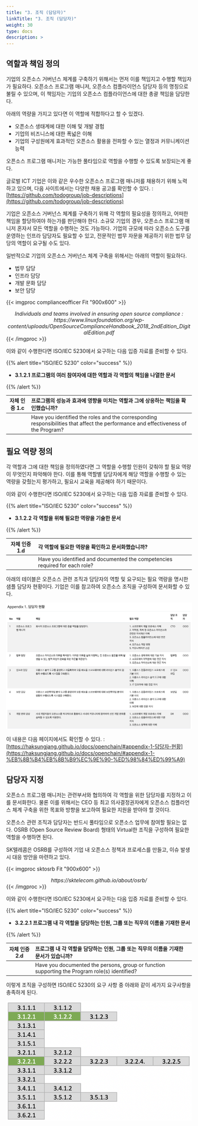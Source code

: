 ```yaml
---
title: "3. 조직 (담당자)"
linkTitle: "3. 조직 (담당자)"
weight: 30
type: docs
description: >
---
```


## 역할과 책임 정의

기업의 오픈소스 거버넌스 체계를 구축하기 위해서는 먼저 이를 책임지고 수행할 책임자가 필요하다. 오픈소스 프로그램 매니저, 오픈소스 컴플라이언스 담당자 등의 명칭으로 불릴 수 있으며, 이 책임자는 기업의 오픈소스 컴플라이언스에 대한 총괄 책임을 담당한다. 

아래의 역량을 가지고 있다면 이 역할에 적합하다고 할 수 있겠다. 

- 오픈소스 생태계에 대한 이해 및 개발 경험
- 기업의 비즈니스에 대한 폭넓은 이해
- 기업의 구성원에게 효과적인 오픈소스 활용을 전파할 수 있는 열정과 커뮤니케이션 능력

오픈소스 프로그램 매니저는 가능한 풀타임으로 역할을 수행할 수 있도록 보장되는게 좋다. 

글로벌 ICT 기업은 이와 같은 우수한 오픈소스 프로그램 매니저를 채용하기 위해 노력하고 있으며, 다음 사이트에서는 다양한 채용 공고를 확인할 수 있다. : [https://github.com/todogroup/job-descriptions](https://github.com/todogroup/job-descriptions)

기업은 오픈소스 거버넌스 체계를 구축하기 위해 각 역할의 필요성을 정의하고, 어떠한 책임을 할당하여야 하는가를 판단해야 한다. 소규모 기업의 경우, 오픈소스 프로그램 매니저 혼자서 모든 역할을 수행하는 것도 가능하다. 기업의 규모에 따라 오픈소스 도구를 운영하는 인프라 담당자도 필요할 수 있고, 전문적인 법무 자문을 제공하기 위한 법무 담당의 역할이 요구될 수도 있다. 

일반적으로 기업의 오픈소스 거버넌스 체계 구축을 위해서는 아래의 역할이 필요하다. 

- 법무 담당
- 인프라 담당
- 개발 문화 담당
- 보안 담당

{{< imgproc complianceofficer Fit "900x600" >}}
<center><i>Individuals and teams involved in ensuring open source compliance : https://www.linuxfoundation.org/wp-content/uploads/OpenSourceComplianceHandbook_2018_2ndEdition_DigitalEdition.pdf</i></center>
{{< /imgproc >}}

이와 같이 수행한다면 ISO/IEC 5230에서 요구하는 다음 입증 자료를 준비할 수 있다.

{{% alert title="ISO/IEC 5230" color="success" %}}

* <b>3.1.2.1 프로그램의 여러 참여자에 대한 역할과 각 역할의 책임을 나열한 문서</b>

{{% /alert %}}

| 자체 인증 1.c  | 프로그램의 성능과 효과에 영향을 미치는 역할과 그에 상응하는 책임을 확인했습니까? |
|---|:---|
|  | Have you identified the roles and the corresponding responsibilities that affect the performance and effectiveness of the Program? |

## 필요 역량 정의

각 역할과 그에 대한 책임을 정의하였다면 그 역할을 수행할 인원이 갖춰야 할 필요 역량이 무엇인지 파악해야 한다. 이를 통해 역할별 담당자에게 해당 역할을 수행할 수 있는 역량을 갖췄는지 평가하고, 필요시 교육을 제공해야 하기 때문이다. 

이와 같이 수행한다면 ISO/IEC 5230에서 요구하는 다음 입증 자료를 준비할 수 있다.

{{% alert title="ISO/IEC 5230" color="success" %}}

* <b>3.1.2.2 각 역할을 위해 필요한 역량을 기술한 문서</b>

{{% /alert %}}

| 자체 인증 1.d  | 각 역할에 필요한 역량을 확인하고 문서화했습니까? |
|---|:---|
|  | Have you identified and documented the competencies required for each role? |

아래의 테이블은 오픈소스 관련 조직과 담당자의 역할 및 요구되는 필요 역량을 명시한 샘플 담당자 현황이다. 기업은 이를 참고하여 오픈소스 조직을 구성하여 문서화할 수 있다. 

![](rolelist.png)

이 내용은 다음 페이지에서도 확인할 수 있다. : [https://haksungjang.github.io/docs/openchain/#appendix-1-담당자-현황](https://haksungjang.github.io/docs/openchain/#appendix-1-%EB%8B%B4%EB%8B%B9%EC%9E%90-%ED%98%84%ED%99%A9)

## 담당자 지정

오픈소스 프로그램 매니저는 관련부서와 협의하여 각 역할을 위한 담당자를 지정하고 이를 문서화한다.  물론 이를 위해서는 CEO 등 최고 의사결정권자에게 오픈소스 컴플라언스 체계 구축을 위한 목표와 방향을 보고하여 필요한 지원을 받아야 할 것이다. 

오픈소스 관련 조직과 담당자는 반드시 풀타임으로 오픈소스 업무에 참여할 필요는 없다. OSRB (Open Source Review Board) 형태의 Virtual한 조직을 구성하여 필요한 역할을 수행하면 된다. 

SK텔레콤은 OSRB를 구성하여 기업 내 오픈소스 정책과 프로세스를 만들고, 이슈 발생 시 대응 방안을 마련하고 있다. 

{{< imgproc sktosrb Fit "900x600" >}}
<center><i>https://sktelecom.github.io/about/osrb/</i></center>
{{< /imgproc >}}


이와 같이 수행한다면 ISO/IEC 5230에서 요구하는 다음 입증 자료를 준비할 수 있다.

{{% alert title="ISO/IEC 5230" color="success" %}}

* <b>3.2.2.1 프로그램 내 각 역할을 담당하는 인원, 그룹 또는 직무의 이름을 기재한 문서</b>

{{% /alert %}}

| 자체 인증 2.d  | 프로그램 내 각 역할을 담당하는 인원, 그룹 또는 직무의 이름을 기재한 문서가 있습니까? |
|---|:---|
|  | Have you documented the persons, group or function supporting the Program role(s) identified? |


이렇게 조직을 구성하면 ISO/IEC 5230의 요구 사항 중 아래와 같이 세가지 요구사항을 충족하게 된다. 

![](spec3121.png)